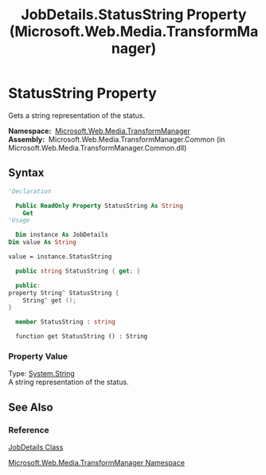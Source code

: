 ﻿---
title: JobDetails.StatusString Property (Microsoft.Web.Media.TransformManager)
TOCTitle: StatusString Property
ms:assetid: P:Microsoft.Web.Media.TransformManager.JobDetails.StatusString
ms:mtpsurl: https://msdn.microsoft.com/en-us/library/microsoft.web.media.transformmanager.jobdetails.statusstring(v=VS.90)
ms:contentKeyID: 35521034
ms.date: 06/14/2012
mtps_version: v=VS.90
f1_keywords:
- Microsoft.Web.Media.TransformManager.JobDetails.get_StatusString
- Microsoft.Web.Media.TransformManager.JobDetails.StatusString
dev_langs:
- csharp
- jscript
- vb
- FSharp
- cpp
api_location:
- Microsoft.Web.Media.TransformManager.Common.dll
api_name:
- Microsoft.Web.Media.TransformManager.JobDetails.get_StatusString
- Microsoft.Web.Media.TransformManager.JobDetails.StatusString
api_type:
- Managed
topic_type:
- apiref
- kbSyntax
product_family_name: VS
ROBOTS: INDEX,FOLLOW
---

# StatusString Property

Gets a string representation of the status.

**Namespace:**  [Microsoft.Web.Media.TransformManager](microsoft-web-media-transformmanager-namespace.md)  
**Assembly:**  Microsoft.Web.Media.TransformManager.Common (in Microsoft.Web.Media.TransformManager.Common.dll)

## Syntax

```vb
'Declaration

  Public ReadOnly Property StatusString As String
    Get
'Usage

  Dim instance As JobDetails
Dim value As String

value = instance.StatusString
```

```csharp
  public string StatusString { get; }
```

```cpp
  public:
property String^ StatusString {
    String^ get ();
}
```

``` fsharp
  member StatusString : string
```

```jscript
  function get StatusString () : String
```

### Property Value

Type: [System.String](https://msdn.microsoft.com/library/s1wwdcbf)  
A string representation of the status.  

## See Also

### Reference

[JobDetails Class](jobdetails-class-microsoft-web-media-transformmanager.md)

[Microsoft.Web.Media.TransformManager Namespace](microsoft-web-media-transformmanager-namespace.md)


